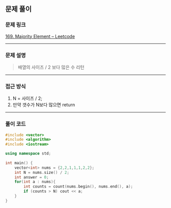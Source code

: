 ##  문제 풀이

###  문제 링크  
[169. Majority Element – Leetcode](https://leetcode.com/problems/majority-element/description/)

---

###  문제 설명  
> 배열의 사이즈 / 2 보다 많은 수 리턴
---

###  접근 방식  
1. N = 사이즈 / 2;
2. 만약 갯수가 N보다 많으면 return
---

### 풀이 코드

```cpp
#include <vector>
#include <algorithm>
#include <iostream>

using namespace std;
  
int main() {
    vector<int> nums = {2,2,1,1,1,2,2};
    int N = nums.size() / 2;
    int answer = 0;
    for(int a : nums){
        int counts = count(nums.begin(), nums.end(), a);
        if (counts > N) cout << a; 
    }
}
```

